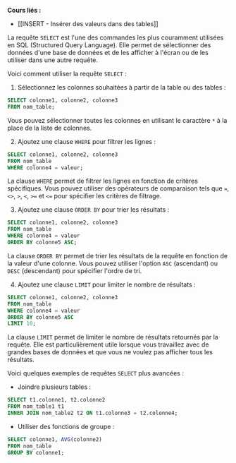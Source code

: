**Cours liés :**
- [[INSERT - Insérer des valeurs dans des tables]]

La requête `SELECT` est l'une des commandes les plus couramment utilisées en SQL (Structured Query Language). Elle permet de sélectionner des données d'une base de données et de les afficher à l'écran ou de les utiliser dans une autre requête.

Voici comment utiliser la requête `SELECT` :

1.  Sélectionnez les colonnes souhaitées à partir de la table ou des tables :

```sql
SELECT colonne1, colonne2, colonne3 
FROM nom_table;
```

Vous pouvez sélectionner toutes les colonnes en utilisant le caractère `*` à la place de la liste de colonnes.

2.  Ajoutez une clause `WHERE` pour filtrer les lignes :

```sql
SELECT colonne1, colonne2, colonne3 
FROM nom_table 
WHERE colonne4 = valeur;
```

La clause `WHERE` permet de filtrer les lignes en fonction de critères spécifiques. Vous pouvez utiliser des opérateurs de comparaison tels que `=`, `<>`, `>`, `<`, `>=` et `<=` pour spécifier les critères de filtrage.

3.  Ajoutez une clause `ORDER BY` pour trier les résultats :

```sql
SELECT colonne1, colonne2, colonne3 
FROM nom_table 
WHERE colonne4 = valeur 
ORDER BY colonne5 ASC;
```

La clause `ORDER BY` permet de trier les résultats de la requête en fonction de la valeur d'une colonne. Vous pouvez utiliser l'option `ASC` (ascendant) ou `DESC` (descendant) pour spécifier l'ordre de tri.

4.  Ajoutez une clause `LIMIT` pour limiter le nombre de résultats :

```sql
SELECT colonne1, colonne2, colonne3 
FROM nom_table 
WHERE colonne4 = valeur 
ORDER BY colonne5 ASC 
LIMIT 10;
```

La clause `LIMIT` permet de limiter le nombre de résultats retournés par la requête. Elle est particulièrement utile lorsque vous travaillez avec de grandes bases de données et que vous ne voulez pas afficher tous les résultats.

Voici quelques exemples de requêtes `SELECT` plus avancées :

-   Joindre plusieurs tables :

```sql
SELECT t1.colonne1, t2.colonne2 
FROM nom_table1 t1 
INNER JOIN nom_table2 t2 ON t1.colonne3 = t2.colonne4;
```

-   Utiliser des fonctions de groupe :

```sql
SELECT colonne1, AVG(colonne2) 
FROM nom_table 
GROUP BY colonne1;
```